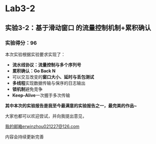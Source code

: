 # Lab3-2

## 实验3-2：**基于滑动窗口 的流量控制机制+累积确认**

### 实验得分：96



本次实验根据实验要求实现了：

* **流水线协议：流量控制与多个序列号**
* **累积确认：Go Back N**
* 可以交互改变的**窗口大小、延时与丢包测试**
* **多线程**实现数据传输与保序的日志输出
* **锁机制**避免竞争
* **Keep-Alive**一次握手多次传输

**其中本次的实验报告是我至今最满意的实验报告之一，最完美的作品~**

大家也都可以欢迎尝试，并向我提出意见，

我的邮箱erwinzhou021227@126.com

内容会持续更新完善